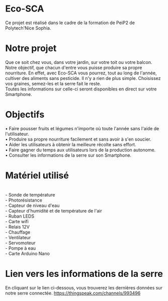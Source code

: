 # Eco-SCA
Ce projet est réalisé dans le cadre de la formation de PeiP2 de Polytech'Nice Sophia.

# Notre projet
Que ce soit chez vous, dans votre jardin, sur votre toit ou votre balcon. Notre objectif, que chacun d'entre vous puisse produire sa propre nourriture. En effet, avec Eco-SCA vous pourrez, tout au long de l'année, cultiver des aliments sans pesticide. Il n'y a rien de plus simple. Choisissez vos graines, semez-les et la serre fait le reste. 
<br>Toutes les informations sur celle-ci seront disponibles en direct sur votre Smartphone. 

# Objectifs
• Faire pousser fruits et légumes n'importe où toute l'année sans l'aide de l'utilisateur.
<br>• Produire sa propre nourriture facilement et sans avoir à s'en soucier.
<br>• Aider les utilisateurs à obtenir la meilleure récolte sans effort.
<br>• Faire gagner du temps aux utilisateurs lors de la production autonome.
<br>• Consulter les informations de la serre sur son Smartphone.  

# Matériel utilisé
<br>- Sonde de température
<br>- Photorésistance
<br>- Capteur de niveau d'eau
<br>- Capteur d'humidité et de température de l'air
<br>- Ruban LEDS 
<br>- Carte wifi 
<br>- Relais 12V
<br>- Chauffage
<br>- Ventilateur
<br>- Servomoteur 
<br>- Pompe à eau 
<br>- Carte Arduino Nano

# Lien vers les informations de la serre
En cliquant sur le lien ci-dessous, vous trouverez les dernières données sur notre serre connectée. 
                                https://thingspeak.com/channels/993496



